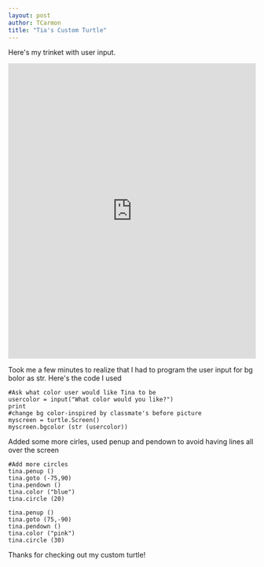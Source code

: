 ```yaml
---
layout: post
author: TCarmon
title: "Tia's Custom Turtle"
---
```


Here's my trinket with user input.
<iframe src="https://trinket.io/embed/python/e81b01dceb?start=result" width="100%" height="600" frameborder="0" marginwidth="0" marginheight="0" allowfullscreen></iframe>

Took me a few minutes to realize that I had to program the user input for bg bolor as str. Here's the code I used
```
#Ask what color user would like Tina to be
usercolor = input("What color would you like?")
print
#change bg color-inspired by classmate's before picture
myscreen = turtle.Screen()
myscreen.bgcolor (str (usercolor))
```
Added some more cirles, used penup and pendown to avoid having lines all over the screen
```
#Add more circles
tina.penup ()
tina.goto (-75,90)
tina.pendown ()
tina.color ("blue")
tina.circle (20)

tina.penup ()
tina.goto (75,-90)
tina.pendown ()
tina.color ("pink")
tina.circle (30)
```
Thanks for checking out my custom turtle!
